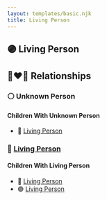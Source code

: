```yaml
---
layout: templates/basic.njk
title: Living Person
---
```

## 🟣 Living Person

## 👩‍❤️‍👨 Relationships

### ⚪ Unknown Person

#### Children With Unknown Person
* 🔵 [Living Person](/people/8/83913800)
### 🔵 [Living Person](/people/2/23724860)

#### Children With Living Person
* 🔵 [Living Person](/people/8/80936130)
* 🟣 [Living Person](/people/8/89706899)